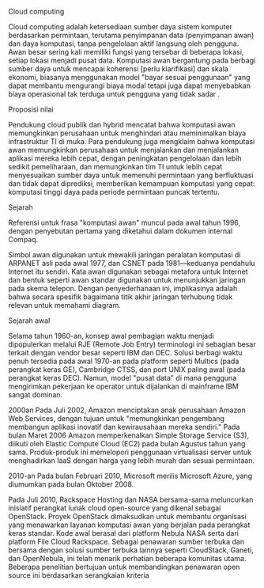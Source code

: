 Cloud computing

Cloud computing adalah ketersediaan sumber daya sistem komputer berdasarkan permintaan, terutama penyimpanan data (penyimpanan awan) dan daya komputasi, tanpa pengelolaan aktif langsung oleh pengguna. Awan besar sering kali memiliki fungsi yang tersebar di beberapa lokasi, setiap lokasi menjadi pusat data. Komputasi awan bergantung pada berbagi sumber daya untuk mencapai koherensi [perlu klarifikasi] dan skala ekonomi, biasanya menggunakan model "bayar sesuai penggunaan" yang dapat membantu mengurangi biaya modal tetapi juga dapat menyebabkan biaya operasional tak terduga untuk pengguna yang tidak sadar .

Proposisi nilai

Pendukung cloud publik dan hybrid mencatat bahwa komputasi awan memungkinkan perusahaan untuk menghindari atau meminimalkan biaya infrastruktur TI di muka. Para pendukung juga mengklaim bahwa komputasi awan memungkinkan perusahaan untuk menjalankan dan menjalankan aplikasi mereka lebih cepat, dengan peningkatan pengelolaan dan lebih sedikit pemeliharaan, dan memungkinkan tim TI untuk lebih cepat menyesuaikan sumber daya untuk memenuhi permintaan yang berfluktuasi dan tidak dapat diprediksi, memberikan kemampuan komputasi yang cepat: komputasi tinggi daya pada periode permintaan puncak tertentu.

Sejarah

Referensi untuk frasa "komputasi awan" muncul pada awal tahun 1996, dengan penyebutan pertama yang diketahui dalam dokumen internal Compaq.

Simbol awan digunakan untuk mewakili jaringan peralatan komputasi di ARPANET asli pada awal 1977, dan CSNET pada 1981—keduanya pendahulu Internet itu sendiri. Kata awan digunakan sebagai metafora untuk Internet dan bentuk seperti awan standar digunakan untuk menunjukkan jaringan pada skema telepon. Dengan penyederhanaan ini, implikasinya adalah bahwa secara spesifik bagaimana titik akhir jaringan terhubung tidak relevan untuk memahami diagram.

Sejarah awal

Selama tahun 1960-an, konsep awal pembagian waktu menjadi dipopulerkan melalui RJE (Remote Job Entry) terminologi ini sebagian besar terkait dengan vendor besar seperti IBM dan DEC. Solusi berbagi waktu penuh tersedia pada awal 1970-an pada platform seperti Multics (pada perangkat keras GE), Cambridge CTSS, dan port UNIX paling awal (pada perangkat keras DEC). Namun, model "pusat data" di mana pengguna mengirimkan pekerjaan ke operator untuk dijalankan di mainframe IBM sangat dominan.

2000an
Pada Juli 2002, Amazon menciptakan anak perusahaan Amazon Web Services, dengan tujuan untuk "memungkinkan pengembang membangun aplikasi inovatif dan kewirausahaan mereka sendiri." Pada bulan Maret 2006 Amazon memperkenalkan Simple Storage Service (S3), diikuti oleh Elastic Compute Cloud (EC2) pada bulan Agustus tahun yang sama. Produk-produk ini memelopori penggunaan virtualisasi server untuk menghadirkan IaaS dengan harga yang lebih murah dan sesuai permintaan.

2010-an
Pada bulan Februari 2010, Microsoft merilis Microsoft Azure, yang diumumkan pada bulan Oktober 2008.

Pada Juli 2010, Rackspace Hosting dan NASA bersama-sama meluncurkan inisiatif perangkat lunak cloud open-source yang dikenal sebagai OpenStack. Proyek OpenStack dimaksudkan untuk membantu organisasi yang menawarkan layanan komputasi awan yang berjalan pada perangkat keras standar. Kode awal berasal dari platform Nebula NASA serta dari platform File Cloud Rackspace. Sebagai penawaran sumber terbuka dan bersama dengan solusi sumber terbuka lainnya seperti CloudStack, Ganeti, dan OpenNebula, ini telah menarik perhatian beberapa komunitas utama. Beberapa penelitian bertujuan untuk membandingkan penawaran open source ini berdasarkan serangkaian kriteria
